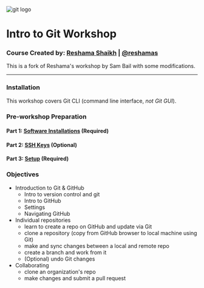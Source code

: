 ![git logo](images/git.png)

# Intro to Git Workshop

### Course Created by:  [Reshama Shaikh](https://reshamas.github.io) | [@reshamas](https://twitter.com/reshamas)

This is a fork of Reshama's workshop by Sam Bail with some modifications.

---

### Installation
This workshop covers Git CLI (command line interface, *not Git GUI*).  

### Pre-workshop Preparation

#### Part 1:  [Software Installations](/workflows/w_0_1_installs.md) (Required)

#### Part 2:  [SSH Keys](/workflows/w_0_2_ssh_keys.md) (Optional)

#### Part 3:  [Setup](/workflows/w_0_3_setup.md) (Required)


### Objectives
* Introduction to Git & GitHub
     - Intro to version control and git
     - Intro to GitHub
     - Settings
     - Navigating GitHub
* Individual repositories 
     - learn to create a repo on GitHub and update via Git
     - clone a repository (copy from GitHub browser to local machine using Git)
     - make and sync changes between a local and remote repo
     - create a branch and work from it
     - (Optional) undo Git changes
* Collaborating
     - clone an organization's repo
     - make changes and submit a pull request
